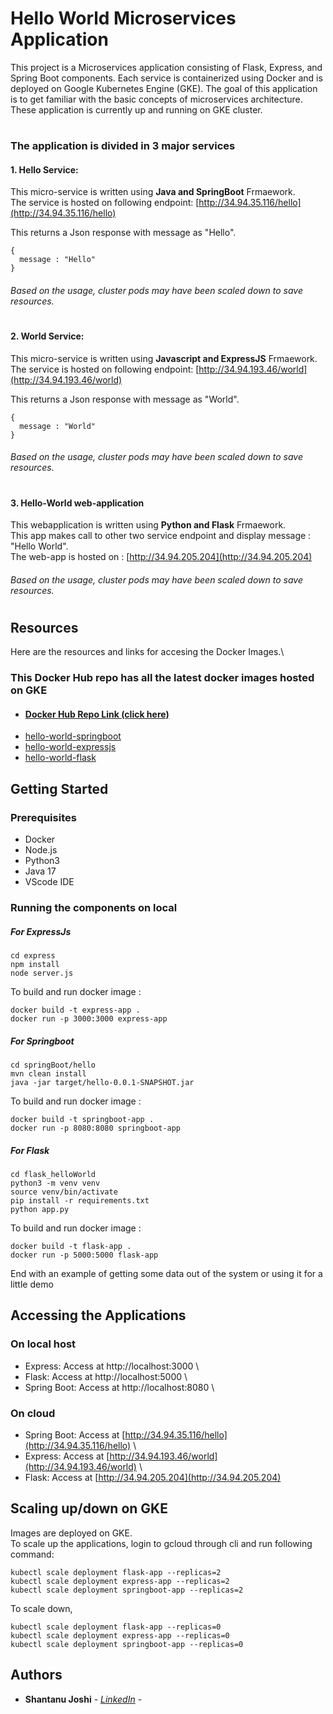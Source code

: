 # Hello World Microservices Application

This project is a Microservices application consisting of Flask, Express, and Spring Boot components. Each service is containerized using Docker and is deployed on Google Kubernetes Engine (GKE).
The goal of this application is to get familiar with the basic concepts of microservices architecture.\
These application is currently up and running on GKE cluster. 

#


### The application is divided in 3 major services

#### 1. Hello Service: 

This micro-service is written using **Java and SpringBoot** Frmaework.\
The service is hosted on following endpoint: [http://34.94.35.116/hello](http://34.94.35.116/hello)

This returns a Json response with message as "Hello".

    {
      message : "Hello"
    }
###### Based on the usage, cluster pods may have been scaled down to save resources.    

#

#### 2. World Service:

This micro-service is written using **Javascript and ExpressJS** Frmaework. \
The service is hosted on following endpoint: [http://34.94.193.46/world](http://34.94.193.46/world)

This returns a Json response with message as "World".

    {
      message : "World"
    }
###### Based on the usage, cluster pods may have been scaled down to save resources.

#

#### 3. Hello-World web-application
This webapplication is written using **Python and Flask** Frmaework.\
This app makes call to other two service endpoint and display message : "Hello World". \
The web-app is hosted on : [http://34.94.205.204‎](http://34.94.205.204‎)

###### Based on the usage, cluster pods may have been scaled down to save resources.



#
## Resources

Here are the resources and links for accesing the Docker Images.\ 
### This Docker Hub repo has all the latest docker images hosted on GKE
  - #### [Docker Hub Repo Link (click here)](https://hub.docker.com/u/shan25) 
  - [hello-world-springboot](https://hub.docker.com/r/shan25/hello-world-springboot)
  - [hello-world-expressjs](https://hub.docker.com/r/shan25/hello-world-expressjs)
  - [hello-world-flask](https://hub.docker.com/r/shan25/hello-world-flask)


## Getting Started


### Prerequisites 
- Docker
- Node.js
- Python3
- Java 17
- VScode IDE

### Running the components on local

##### For ExpressJs 

    cd express
    npm install
    node server.js

To build and run docker image :
    
    docker build -t express-app .
    docker run -p 3000:3000 express-app


##### For Springboot 

    cd springBoot/hello
    mvn clean install
    java -jar target/hello-0.0.1-SNAPSHOT.jar

To build and run docker image :
    
    docker build -t springboot-app .
    docker run -p 8080:8080 springboot-app

##### For Flask 

    cd flask_helloWorld
    python3 -m venv venv
    source venv/bin/activate
    pip install -r requirements.txt
    python app.py

To build and run docker image :
    
    docker build -t flask-app .
    docker run -p 5000:5000 flask-app


End with an example of getting some data out of the system or using it
for a little demo

## Accessing the Applications 
### On local host
- Express: Access at http://localhost:3000 \
- Flask: Access at http://localhost:5000 \
- Spring Boot: Access at http://localhost:8080 \

### On cloud 
- Spring Boot: Access at [http://34.94.35.116/hello](http://34.94.35.116/hello) \
- Express: Access at [http://34.94.193.46/world](http://34.94.193.46/world) \
- Flask: Access at [http://34.94.205.204‎](http://34.94.205.204‎)

## Scaling up/down on GKE

Images are deployed on GKE.\
To scale up the applications, login to gcloud through cli and run following command:

    kubectl scale deployment flask-app --replicas=2
    kubectl scale deployment express-app --replicas=2
    kubectl scale deployment springboot-app --replicas=2

To scale down, 

    kubectl scale deployment flask-app --replicas=0
    kubectl scale deployment express-app --replicas=0
    kubectl scale deployment springboot-app --replicas=0


## Authors

  - **Shantanu Joshi** - *[LinkedIn](https://www.linkedin.com/in/shantanujoshi25/)* -

